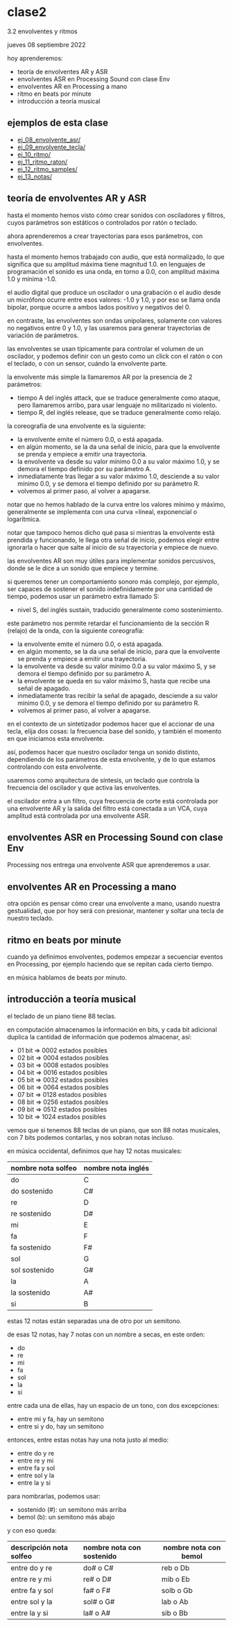 # clase2

3.2 envolventes y ritmos

jueves 08 septiembre 2022

hoy aprenderemos:

- teoría de envolventes AR y ASR
- envolventes ASR en Processing Sound con clase Env
- envolventes AR en Processing a mano
- ritmo en beats por minute
- introducción a teoría musical

## ejemplos de esta clase

- [ej_08_envolvente_asr/](./ejemplos/ej_08_envolvente_asr/)
- [ej_09_envolvente_tecla/](./ejemplos/ej_09_envolvente_tecla/)
- [ej_10_ritmo/](./ejemplos/ej_10_ritmo/)
- [ej_11_ritmo_raton/](./ejemplos/ej_11_ritmo_raton/)
- [ej_12_ritmo_samples/](./ejemplos/ej_12_ritmo_samples/)
- [ej_13_notas/](./ejemplos/ej_13_notas/)

## teoría de envolventes AR y ASR

hasta el momento hemos visto cómo crear sonidos con osciladores y filtros, cuyos parámetros son estáticos o controlados por ratón o teclado.

ahora aprenderemos a crear trayectorias para esos parámetros, con envolventes.

hasta el momento hemos trabajado con audio, que está normalizado, lo que significa que su amplitud máxima tiene magnitud 1.0. en lenguajes de programación el sonido es una onda, en torno a 0.0, con amplitud máxima 1.0 y mínima -1.0.

el audio digital que produce un oscilador o una grabación o el audio desde un micrófono ocurre entre esos valores: -1.0 y 1.0, y por eso se llama onda bipolar, porque ocurre a ambos lados positivo y negativos del 0.

en contraste, las envolventes son ondas unipolares, solamente con valores no negativos entre 0 y 1.0, y las usaremos para generar trayectorias de variación de parámetros.

las envolventes se usan típicamente para controlar el volumen de un oscilador, y podemos definir con un gesto como un click con el ratón o con el teclado, o con un sensor, cuándo la envolvente parte.

la envolvente más simple la llamaremos AR por la presencia de 2 parámetros:

- tiempo A del inglés attack, que se traduce generalmente como ataque, pero llamaremos arribo, para usar lenguaje no militarizado ni violento.
- tiempo R, del inglés release, que se traduce generalmente como relajo.

la coreografía de una envolvente es la siguiente:

- la envolvente emite el número 0.0, o está apagada.
- en algún momento, se la da una señal de inicio, para que la envolvente se prenda y empiece a emitir una trayectoria.
- la envolvente va desde su valor mínimo 0.0 a su valor máximo 1.0, y se demora el tiempo definido por su parámetro A.
- inmediatamente tras llegar a su valor máximo 1.0, desciende a su valor mínimo 0.0, y se demora el tiempo definido por su parámetro R.
- volvemos al primer paso, al volver a apagarse.

notar que no hemos hablado de la curva entre los valores mínimo y máximo, generalmente se implementa con una curva =lineal, exponencial o logarítmica.

notar que tampoco hemos dicho qué pasa si mientras la envolvente está prendida y funcionando, le llega otra señal de inicio, podemos elegir entre ignorarla o hacer que salte al inicio de su trayectoria y empiece de nuevo.

las envolventes AR son muy útiles para implementar sonidos percusivos, donde se le dice a un sonido que empiece y termine.

si queremos tener un comportamiento sonoro más complejo, por ejemplo, ser capaces de sostener el sonido indefinidamente por una cantidad de tiempo, podemos usar un parámetro extra llamado S:

- nivel S, del inglés sustain, traducido generalmente como sostenimiento.

este parámetro nos permite retardar el funcionamiento de la sección R (relajo) de la onda, con la siguiente coreografía:

- la envolvente emite el número 0.0, o está apagada.
- en algún momento, se la da una señal de inicio, para que la envolvente se prenda y empiece a emitir una trayectoria.
- la envolvente va desde su valor mínimo 0.0 a su valor máximo S, y se demora el tiempo definido por su parámetro A.
- la envolvente se queda en su valor máximo S, hasta que recibe una señal de apagado.
- inmediatamente tras recibir la señal de apagado, desciende a su valor mínimo 0.0, y se demora el tiempo definido por su parámetro R.
- volvemos al primer paso, al volver a apagarse.

en el contexto de un sintetizador podemos hacer que el accionar de una tecla, elija dos cosas: la frecuencia base del sonido, y también el momento en que iniciamos esta envolvente.

así, podemos hacer que nuestro oscilador tenga un sonido distinto, dependiendo de los parámetros de esta envolvente, y de lo que estamos controlando con esta envolvente.

usaremos como arquitectura de síntesis, un teclado que controla la frecuencia del oscilador y que activa las envolventes.

el oscilador entra a un filtro, cuya frecuencia de corte está controlada por una envolvente AR y la salida del filtro está conectada a un VCA, cuya amplitud está controlada por una envolvente ASR.

## envolventes ASR en Processing Sound con clase Env

Processing nos entrega una envolvente ASR que aprenderemos a usar.

## envolventes AR en Processing a mano

otra opción es pensar cómo crear una envolvente a mano, usando nuestra gestualidad, que por hoy será con presionar, mantener y soltar una tecla de nuestro teclado.

## ritmo en beats por minute

cuando ya definimos envolventes, podemos empezar a secuenciar eventos en Processing, por ejemplo haciendo que se repitan cada cierto tiempo.

en música hablamos de beats por minuto.

## introducción a teoría musical

el teclado de un piano tiene 88 teclas.

en computación almacenamos la información en bits, y cada bit adicional duplica la cantidad de información que podemos almacenar, así:

- 01 bit => 0002 estados posibles
- 02 bit => 0004 estados posibles
- 03 bit => 0008 estados posibles
- 04 bit => 0016 estados posibles
- 05 bit => 0032 estados posibles
- 06 bit => 0064 estados posibles
- 07 bit => 0128 estados posibles
- 08 bit => 0256 estados posibles
- 09 bit => 0512 estados posibles
- 10 bit => 1024 estados posibles

vemos que si tenemos 88 teclas de un piano, que son 88 notas musicales, con 7 bits podemos contarlas, y nos sobran notas incluso.

en música occidental, definimos que hay 12 notas musicales:

| nombre nota solfeo | nombre nota inglés |
| :----------------- | :----------------- |
| do                 | C                  |
| do sostenido       | C#                 |
| re                 | D                  |
| re sostenido       | D#                 |
| mi                 | E                  |
| fa                 | F                  |
| fa sostenido       | F#                 |
| sol                | G                  |
| sol sostenido      | G#                 |
| la                 | A                  |
| la sostenido       | A#                 |
| si                 | B                  |

estas 12 notas están separadas una de otro por un semitono.

de esas 12 notas, hay 7 notas con un nombre a secas, en este orden:

- do
- re
- mi
- fa
- sol
- la
- si

entre cada una de ellas, hay un espacio de un tono, con dos excepciones:

- entre mi y fa, hay un semitono
- entre si y do, hay un semitono

entonces, entre estas notas hay una nota justo al medio:

- entre do y re
- entre re y mi
- entre fa y sol
- entre sol y la
- entre la y si

para nombrarlas, podemos usar:

- sostenido (#): un semitono más arriba
- bemol (b): un semitono más abajo

y con eso queda:

| descripción nota solfeo | nombre nota con sostenido | nombre nota con bemol |
| :---------------------- | :------------------------ | --------------------- |
| entre do y re           | do# o C#                  | reb o Db              |
| entre re y mi           | re# o D#                  | mib o Eb              |
| entre fa y sol          | fa# o F#                  | solb o Gb             |
| entre sol y la          | sol# o G#                 | lab o Ab              |
| entre la y si           | la# o A#                  | sib o Bb              |

